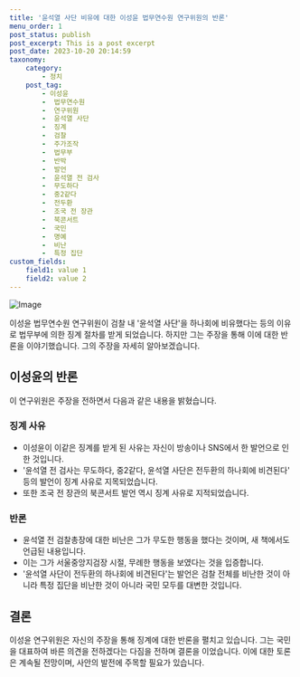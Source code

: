 ```yaml
---
title: '윤석열 사단 비유에 대한 이성윤 법무연수원 연구위원의 반론'
menu_order: 1
post_status: publish
post_excerpt: This is a post excerpt
post_date: 2023-10-20 20:14:59
taxonomy:
    category:
        - 정치
    post_tag:
        - 이성윤
        -  법무연수원
        -  연구위원
        -  윤석열 사단
        -  징계
        -  검찰
        -  주가조작
        -  법무부
        -  반박
        -  발언
        -  윤석열 전 검사
        -  무도하다
        -  중2같다
        -  전두환
        -  조국 전 장관
        -  북콘서트
        -  국민
        -  명예
        -  비난
        -  특정 집단
custom_fields:
    field1: value 1
    field2: value 2
---
```


![Image](https://imgnews.pstatic.net/image/002/2024/02/07/0002318756_001_20240207120006174.jpg?type=w647)


이성윤 법무연수원 연구위원이 검찰 내 '윤석열 사단'을 하나회에 비유했다는 등의 이유로 법무부에 의한 징계 절차를 받게 되었습니다. 하지만 그는 주장을 통해 이에 대한 반론을 이야기했습니다. 그의 주장을 자세히 알아보겠습니다.

## 이성윤의 반론
이 연구위원은 주장을 전하면서 다음과 같은 내용을 밝혔습니다.

### 징계 사유
- 이성윤이 이같은 징계를 받게 된 사유는 자신이 방송이나 SNS에서 한 발언으로 인한 것입니다.
- '윤석열 전 검사는 무도하다, 중2같다, 윤석열 사단은 전두환의 하나회에 비견된다' 등의 발언이 징계 사유로 지목되었습니다.
- 또한 조국 전 장관의 북콘서트 발언 역시 징계 사유로 지적되었습니다.

### 반론
- 윤석열 전 검찰총장에 대한 비난은 그가 무도한 행동을 했다는 것이며, 새 책에서도 언급된 내용입니다.
- 이는 그가 서울중앙지검장 시절, 무례한 행동을 보였다는 것을 입증합니다.
- '윤석열 사단이 전두환의 하나회에 비견된다'는 발언은 검찰 전체를 비난한 것이 아니라 특정 집단을 비난한 것이 아니라 국민 모두를 대변한 것입니다.

## 결론
이성윤 연구위원은 자신의 주장을 통해 징계에 대한 반론을 펼치고 있습니다. 그는 국민을 대표하여 바른 의견을 전하겠다는 다짐을 전하며 결론을 이었습니다. 이에 대한 토론은 계속될 전망이며, 사안의 발전에 주목할 필요가 있습니다.
